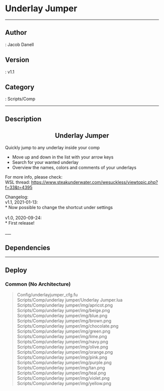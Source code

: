 # Underlay Jumper
___

## Author
 : Jacob Danell

## Version
 : v1.1

## Category
 : Scripts/Comp
___

## Description
<center><h2>Underlay Jumper</h2></center>

<p>Quickly jump to any underlay inside your comp</p>

<ul>
	<li>Move up and down in the list with your arrow keys</li>
	<li>Search for your wanted underlay</li>
	<li>Overview the names, colors and comments of your underlays</li>
</ul>

<p>For more info, please check:
<br>WSL thread: <a href="https://www.steakunderwater.com/wesuckless/viewtopic.php?f=33&t=4395">https://www.steakunderwater.com/wesuckless/viewtopic.php?f=33&t=4395</a>
</p>


<p>Changelog:
<br>v1.1, 2021-01-13:
<br>* Now possible to change the shortcut under settings
<br>
<br>v1.0, 2020-09-24:
<br>* First release!
</p>___

## Dependencies


___

## Deploy

### Common (No Architecture)

> Config/underlayjumper_cfg.fu  
> Scripts/Comp/underlay jumper/Underlay Jumper.lua  
> Scripts/Comp/underlay jumper/img/apricot.png  
> Scripts/Comp/underlay jumper/img/beige.png  
> Scripts/Comp/underlay jumper/img/blue.png  
> Scripts/Comp/underlay jumper/img/brown.png  
> Scripts/Comp/underlay jumper/img/chocolate.png  
> Scripts/Comp/underlay jumper/img/green.png  
> Scripts/Comp/underlay jumper/img/lime.png  
> Scripts/Comp/underlay jumper/img/navy.png  
> Scripts/Comp/underlay jumper/img/olive.png  
> Scripts/Comp/underlay jumper/img/orange.png  
> Scripts/Comp/underlay jumper/img/pink.png  
> Scripts/Comp/underlay jumper/img/purple.png  
> Scripts/Comp/underlay jumper/img/tan.png  
> Scripts/Comp/underlay jumper/img/teal.png  
> Scripts/Comp/underlay jumper/img/violet.png  
> Scripts/Comp/underlay jumper/img/yellow.png  
